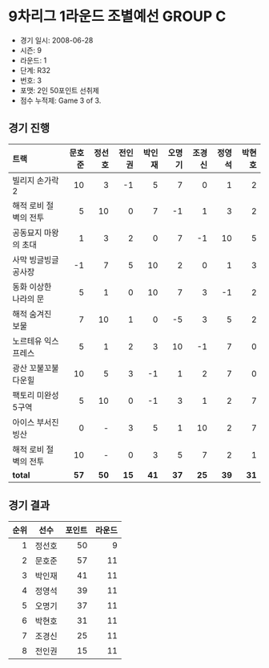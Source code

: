 # 9차리그 1라운드 조별예선 GROUP C

- 경기 일시: 2008-06-28
- 시즌: 9
- 라운드: 1
- 단계: R32
- 번호: 3
- 포맷: 2인 50포인트 선취제
- 점수 누적제: Game 3 of 3.





## 경기 진행

| 트랙 | 문호준 | 정선호 | 전인권 | 박인재 | 오명기 | 조경신 | 정영석 | 박현호 |
|:---|---:|---:|---:|---:|---:|---:|---:|---:|
| 빌리지 손가락 2 | 10 | 3 | -1 | 5 | 7 | 0 | 1 | 2 |
| 해적 로비 절벽의 전투 | 5 | 10 | 0 | 7 | -1 | 1 | 3 | 2 |
| 공동묘지 마왕의 초대 | 1 | 3 | 2 | 0 | 7 | -1 | 10 | 5 |
| 사막 빙글빙글 공사장 | -1 | 7 | 5 | 10 | 2 | 0 | 1 | 3 |
| 동화 이상한 나라의 문 | 5 | 1 | 0 | 10 | 7 | 3 | -1 | 2 |
| 해적 숨겨진 보물 | 7 | 10 | 1 | 0 | -5 | 3 | 5 | 2 |
| 노르테유 익스프레스 | 5 | 1 | 2 | 3 | 10 | -1 | 7 | 0 |
| 광산 꼬불꼬불 다운힐 | 10 | 5 | 3 | -1 | 1 | 2 | 7 | 0 |
| 팩토리 미완성 5구역 | 5 | 10 | 0 | -1 | 3 | 1 | 2 | 7 |
| 아이스 부서진 빙산 | 0 | - | 3 | 5 | 1 | 10 | 2 | 7 |
| 해적 로비 절벽의 전투 | 10 | - | 0 | 3 | 5 | 7 | 2 | 1 |
| __total__ | __57__ | __50__ | __15__ | __41__ | __37__ | __25__ | __39__ | __31__ |




## 경기 결과

| 순위 | 선수 | 포인트 | 라운드 |
|---:|:---:|---:|---:|
| 1 | 정선호 | 50 | 9 |
| 2 | 문호준 | 57 | 11 |
| 3 | 박인재 | 41 | 11 |
| 4 | 정영석 | 39 | 11 |
| 5 | 오명기 | 37 | 11 |
| 6 | 박현호 | 31 | 11 |
| 7 | 조경신 | 25 | 11 |
| 8 | 전인권 | 15 | 11 |


